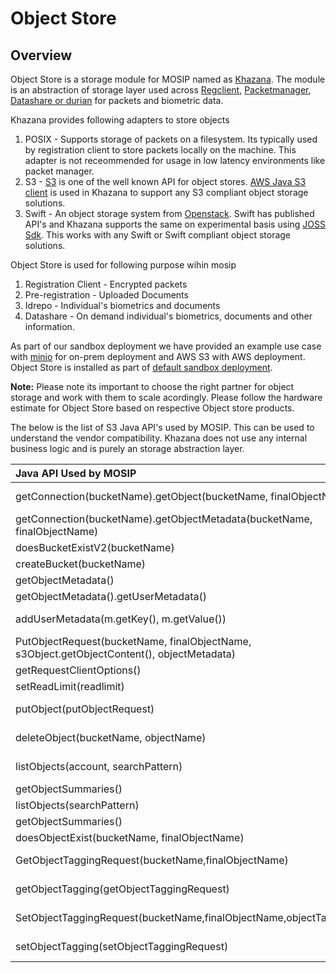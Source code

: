 # Object Store

## Overview

Object Store is a storage module for MOSIP named as [Khazana](https://github.com/mosip/khazana). The module is an abstraction of storage layer used across [Regclient](https://github.com/mosip/registration-client), [Packetmanager](https://github.com/mosip/packet-manager), [Datashare or durian](https://github.com/mosip/durian) for packets and biometric data.

Khazana provides following adapters to store objects

1. POSIX - Supports storage of packets on a filesystem. Its typically used by registration client to store packets locally on the machine. This adapter is not receommended for usage in low latency environments like packet manager. 
2. S3 - [S3](https://docs.aws.amazon.com/AmazonS3/latest/API/Welcome.html) is one of the well known  API for object stores. [AWS Java S3 client](https://docs.aws.amazon.com/AWSJavaSDK/latest/javadoc/com/amazonaws/services/s3/AmazonS3.html) is used in Khazana to support any S3 compliant object storage solutions. 
3. Swift - An object storage system from [Openstack](https://docs.openstack.org/swift/latest/getting_started.html). Swift has published API's and Khazana supports the same on experimental basis using [JOSS Sdk](https://joss.javaswift.org/). This works with any Swift or Swift compliant object storage solutions.

Object Store is used for following purpose wihin mosip

1. Registration Client - Encrypted packets
2. Pre-registration - Uploaded Documents
3. Idrepo - Individual's biometrics and documents
4. Datashare - On demand individual's biometrics, documents and other information. 

As part of our sandbox deployment we have provided an example use case with [minio](https://www.minio.io) for on-prem deployment and AWS S3 with AWS deployment. Object Store is installed as part of [default sandbox deployment](https://github.com/mosip/mosip-infra/tree/release-1.2.0/deployment/v3/external/object\_store).

__Note:__ Please note its important to choose the right partner for object storage and work with them to scale acordingly. Please follow the hardware estimate for Object Store based on respective Object store products. 

The below is the list of S3 Java API's used by MOSIP. This can be used to understand the vendor compatibility. Khazana does not use any internal business logic and is purely an storage abstraction layer.

| Java API Used by MOSIP| S3 Documentation URL |
|:----|:----|
|getConnection(bucketName).getObject(bucketName, finalObjectName)|https://docs.aws.amazon.com/AWSJavaSDK/latest/javadoc/com/amazonaws/services/s3/AmazonS3Client.html#getObject-java.lang.String-java.lang.String-|
|getConnection(bucketName).getObjectMetadata(bucketName, finalObjectName)|https://docs.aws.amazon.com/AWSJavaSDK/latest/javadoc/com/amazonaws/services/s3/AmazonS3Client.html#getObjectMetadata-java.lang.String-java.lang.String|
|doesBucketExistV2(bucketName)|https://docs.aws.amazon.com/AWSJavaSDK/latest/javadoc/com/amazonaws/services/s3/AmazonS3Client.html#doesBucketExistV2-java.lang.String|
|createBucket(bucketName)|https://docs.aws.amazon.com/AWSJavaSDK/latest/javadoc/com/amazonaws/services/s3/AmazonS3Client.html#createBucket-java.lang.String|
|getObjectMetadata()|https://docs.aws.amazon.com/AWSJavaSDK/latest/javadoc/com/amazonaws/services/s3/model/S3Object.html#getObjectMetadata|
|getObjectMetadata().getUserMetadata()|https://docs.aws.amazon.com/AWSJavaSDK/latest/javadoc/com/amazonaws/services/s3/model/ObjectMetadata.html#getUserMetadata|
|addUserMetadata(m.getKey(), m.getValue())|https://docs.aws.amazon.com/AWSJavaSDK/latest/javadoc/com/amazonaws/services/s3/model/ObjectMetadata.html#addUserMetadata-java.lang.String-java.lang.String|
|PutObjectRequest(bucketName, finalObjectName, s3Object.getObjectContent(), objectMetadata)|https://docs.aws.amazon.com/AWSJavaSDK/latest/javadoc/com/amazonaws/services/s3/model/PutObjectRequest.html#PutObjectRequest-java.lang.String-java.lang.String-java.io.InputStream-com.amazonaws.services.s3.model.ObjectMetadata|
|getRequestClientOptions()|https://docs.aws.amazon.com/AWSJavaSDK/latest/javadoc/com/amazonaws/AmazonWebServiceRequest.html#getRequestClientOptions|
|setReadLimit(readlimit)|https://docs.aws.amazon.com/AWSJavaSDK/latest/javadoc/com/amazonaws/RequestClientOptions.html#setReadLimit-int|
|putObject(putObjectRequest)|https://docs.aws.amazon.com/AWSJavaSDK/latest/javadoc/com/amazonaws/services/s3/AmazonS3Client.html#putObject-com.amazonaws.services.s3.model.PutObjectRequest|
|deleteObject(bucketName, objectName)|https://docs.aws.amazon.com/AWSJavaSDK/latest/javadoc/com/amazonaws/services/s3/AmazonS3Client.html#deleteObject-java.lang.String-java.lang.String|
|listObjects(account, searchPattern)|https://docs.aws.amazon.com/AWSJavaSDK/latest/javadoc/com/amazonaws/services/s3/AmazonS3Client.html#listObjects-java.lang.String-java.lang.String https://docs.aws.amazon.com/AWSJavaSDK/latest/javadoc/com/amazonaws/services/s3/AmazonS3Client.html#listObjects-java.lang.String-java.lang.String|
|getObjectSummaries()|https://docs.aws.amazon.com/AWSJavaSDK/latest/javadoc/com/amazonaws/services/s3/model/ObjectListing.html#getObjectSummaries|
|listObjects(searchPattern)|https://docs.aws.amazon.com/AWSJavaSDK/latest/javadoc/com/amazonaws/services/s3/AmazonS3.html#listObjects-java.lang.String|
|getObjectSummaries()|https://docs.aws.amazon.com/AWSJavaSDK/latest/javadoc/com/amazonaws/services/s3/model/ObjectListing.html#getObjectSummaries|
|doesObjectExist(bucketName, finalObjectName)|https://docs.aws.amazon.com/AWSJavaSDK/latest/javadoc/com/amazonaws/services/s3/AmazonS3.html#doesObjectExist-java.lang.String-java.lang.String|
|GetObjectTaggingRequest(bucketName,finalObjectName)|https://docs.aws.amazon.com/AWSJavaSDK/latest/javadoc/com/amazonaws/services/s3/model/GetObjectTaggingRequest.html#GetObjectTaggingRequest-java.lang.String-java.lang.String|
|getObjectTagging(getObjectTaggingRequest)|https://docs.aws.amazon.com/AWSJavaSDK/latest/javadoc/com/amazonaws/services/s3/AmazonS3.html#getObjectTagging-com.amazonaws.services.s3.model.GetObjectTaggingRequest|
|SetObjectTaggingRequest(bucketName,finalObjectName,objectTagging)|https://docs.aws.amazon.com/AWSJavaSDK/latest/javadoc/com/amazonaws/services/s3/model/SetObjectTaggingRequest.html#SetObjectTaggingRequest-java.lang.String-java.lang.String-com.amazonaws.services.s3.model.ObjectTagging|
|setObjectTagging(setObjectTaggingRequest)|https://docs.aws.amazon.com/AWSJavaSDK/latest/javadoc/com/amazonaws/services/s3/AmazonS3.html#setObjectTagging-com.amazonaws.services.s3.model.SetObjectTaggingRequest|
